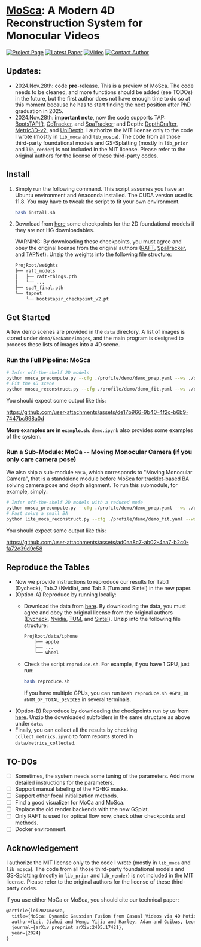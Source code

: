 # [MoSca](https://www.cis.upenn.edu/~leijh/projects/mosca/): A Modern 4D Reconstruction System for Monocular Videos

[![Project Page](https://img.shields.io/badge/Project%20Page-Visit-blue)](https://www.cis.upenn.edu/~leijh/projects/mosca/)
[![Latest Paper](https://img.shields.io/badge/Latest%20Paper-Read-orange)](https://www.cis.upenn.edu/~leijh/projects/mosca/pub/mosca_v2.pdf)
[![Video](https://img.shields.io/badge/Video-Watch-red)](https://www.youtube.com/watch?v=7WrG5-xH1_k)
[![Contact Author](https://img.shields.io/badge/Contact%20Author-Email-green)](mailto:leijh@cis.upenn.edu)

## Updates:

- 2024.Nov.28th: code **pre**-release. This is a preview of MoSca. The code needs to be cleaned, and more functions should be added (see TODOs) in the future, but the first author does not have enough time to do so at this moment because he has to start finding the next position after PhD graduation in 2025.
- 2024.Nov.28th: **important note**, now the code supports TAP: [BootsTAPIR](https://github.com/google-deepmind/tapnet), [CoTracker](https://github.com/facebookresearch/co-tracker), and [SpaTracker](https://github.com/henry123-boy/SpaTracker); and Depth: [DepthCrafter](https://github.com/Tencent/DepthCrafter), [Metric3D-v2](https://github.com/YvanYin/Metric3D), and [UniDepth](https://github.com/lpiccinelli-eth/UniDepth). I authorize the MIT license only to the code I wrote (mostly in `lib_moca` and `lib_mosca`). The code from all those third-party foundational models and GS-Splatting (mostly in `lib_prior` and `lib_render`) is not included in the MIT license. Please refer to the original authors for the license of these third-party codes.

## Install

1. Simply run the following command. This script assumes you have an Ubuntu environment and Anaconda installed. The CUDA version used is 11.8. You may have to tweak the script to fit your own environment.
    ```bash
    bash install.sh
    ```

2. Download from [here](https://drive.google.com/file/d/15tveiv7ZkvBBAN3qkkB7Zfky9d7vSqLD/view?usp=sharing) some checkpoints for the 2D foundational models if they are not HG downloadables.

    WARNING: By downloading these checkpoints, you must agree and obey the original license from the original authors ([RAFT](https://github.com/princeton-vl/RAFT), [SpaTracker](https://github.com/henry123-boy/SpaTracker), and [TAPNet](https://github.com/google-deepmind/tapnet)). Unzip the weights into the following file structure:
    ```bash
    ProjRoot/weights
    ├── raft_models
    │   ├── raft-things.pth
    │   └── ...
    ├── spaT_final.pth
    └── tapnet
        └── bootstapir_checkpoint_v2.pt
    ```

## Get Started

A few demo scenes are provided in the `data` directory. A list of images is stored under `demo/SeqName/images`, and the main program is designed to process these lists of images into a 4D scene.

### Run the Full Pipeline: MoSca
```bash
# Infer off-the-shelf 2D models
python mosca_precompute.py --cfg ./profile/demo/demo_prep.yaml --ws ./demo/duck
# Fit the 4D scene
python mosca_reconstruct.py --cfg ./profile/demo/demo_fit.yaml --ws ./demo/duck
```

You should expect some output like this:

https://github.com/user-attachments/assets/de17b966-9b40-4f2c-b6b9-7447bc998a0d

**More examples are in `example.sh`**. `demo.ipynb` also provides some examples of the system.

### Run a Sub-Module: MoCa -- Moving Monocular Camera (if you only care camera pose)

We also ship a sub-module `MoCa`, which corresponds to "Moving Monocular Camera", that is a standalone module before MoSca for tracklet-based BA solving camera pose and depth alignment. To run this submodule, for example, simply:

```bash
# Infer off-the-shelf 2D models with a reduced mode
python mosca_precompute.py --cfg ./profile/demo/demo_prep.yaml --ws ./demo/duck --skip_dynamic_resample
# Fast solve a small BA
python lite_moca_reconstruct.py --cfg ./profile/demo/demo_fit.yaml --ws ./demo/duck
```
You should expect some output like this:


https://github.com/user-attachments/assets/ad0aa8c7-ab02-4aa7-b2c0-fa72c39d9c58

## Reproduce the Tables

- Now we provide instructions to reproduce our results for Tab.1 (Dycheck), Tab.2 (Nvidia), and Tab.3 (Tum and Sintel) in the new paper.
- (Option-A) Reproduce by running locally:
    - Download the data from [here](https://drive.google.com/file/d/1sSvVi5Bid_KQsuguVGuqUVgWPzVdb9jM/view?usp=sharing). By downloading the data, you must agree and obey the original license from the original authors ([Dycheck](https://github.com/KAIR-BAIR/dycheck), [Nvidia](https://github.com/gaochen315/DynamicNeRF?tab=readme-ov-file), [TUM](https://cvg.cit.tum.de/rgbd/dataset/), and [Sintel](http://sintel.is.tue.mpg.de/)). Unzip into the following file structure:
    
        ```bash
        ProjRoot/data/iphone
            ├── apple
            ├── ...
            └── wheel
        ```
    
    - Check the script `reproduce.sh`. For example, if you have 1 GPU, just run: 
        ```bash 
        bash reproduce.sh
        ```
        
        If you have multiple GPUs, you can run `bash reproduce.sh #GPU_ID #NUM_OF_TOTAL_DEVICES` in several terminals.
- (Option-B) Reproduce by downloading the checkpoints run by us from [here](https://drive.google.com/drive/folders/14awBsxTmY211ut9SnW5d1vuvVyThYhjl?usp=sharing). Unzip the downloaded subfolders in the same structure as above under `data`.
- Finally, you can collect all the results by checking `collect_metrics.ipynb` to form reports stored in `data/metrics_collected`.

## TO-DOs

- [ ] Sometimes, the system needs some tuning of the parameters. Add more detailed instructions for the parameters.
- [ ] Support manual labeling of the FG-BG masks.
- [ ] Support other focal initialization methods.
- [ ] Find a good visualizer for MoCa and MoSca.
- [ ] Replace the old render backends with the new GSplat.
- [ ] Only RAFT is used for optical flow now, check other checkpoints and methods.
- [ ] Docker environment.

## Acknowledgement

I authorize the MIT license only to the code I wrote (mostly in `lib_moca` and `lib_mosca`). The code from all those third-party foundational models and GS-Splatting (mostly in `lib_prior` and `lib_render`) is not included in the MIT license. Please refer to the original authors for the license of these third-party codes.

If you use either MoCa or MoSca, you should cite our technical paper:

```tex
@article{lei2024mosca,
  title={MoSca: Dynamic Gaussian Fusion from Casual Videos via 4D Motion Scaffolds},
  author={Lei, Jiahui and Weng, Yijia and Harley, Adam and Guibas, Leonidas and Daniilidis, Kostas},
  journal={arXiv preprint arXiv:2405.17421},
  year={2024}
}
```
